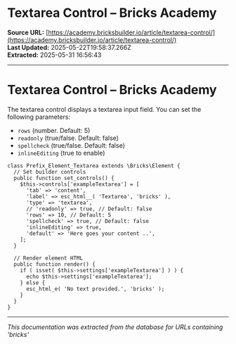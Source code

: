 # Textarea Control – Bricks Academy

**Source URL:** [https://academy.bricksbuilder.io/article/textarea-control/](https://academy.bricksbuilder.io/article/textarea-control/)  
**Last Updated:** 2025-05-22T19:58:37.266Z  
**Extracted:** 2025-05-31 16:56:43

---

# Textarea Control – Bricks Academy

The textarea control displays a textarea input field. You can set the following parameters:

*   `rows` (number. Default: 5)
*   `readonly` (true/false. Default: false)
*   `spellcheck` (true/false. Default: false)
*   `inlineEditing` (true to enable)

```
class Prefix_Element_Textarea extends \Bricks\Element {
  // Set builder controls
  public function set_controls() {
    $this->controls['exampleTextarea'] = [
      'tab' => 'content',
      'label' => esc_html__( 'Textarea', 'bricks' ),
      'type' => 'textarea',
      // 'readonly' => true, // Default: false
      'rows' => 10, // Default: 5
      'spellcheck' => true, // Default: false
      'inlineEditing' => true,
      'default' => 'Here goes your content ..',
    ];
  }

  // Render element HTML
  public function render() {
    if ( isset( $this->settings['exampleTextarea'] ) ) {
      echo $this->settings['exampleTextarea'];
    } else {
      esc_html_e( 'No text provided.', 'bricks' );
    }
  }
}
```

---

*This documentation was extracted from the database for URLs containing 'bricks'*

